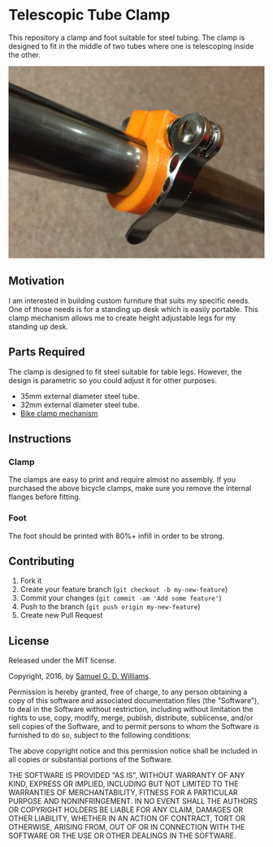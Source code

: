 # Telescopic Tube Clamp

This repository a clamp and foot suitable for steel tubing. The clamp is designed to fit in the middle of two tubes where one is telescoping inside the other.

![Clamp on tube](photos/IMG_7522.JPG)

## Motivation

I am interested in building custom furniture that suits my specific needs. One of those needs is for a standing up desk which is easily portable. This clamp mechanism allows me to create height adjustable legs for my standing up desk.

## Parts Required

The clamp is designed to fit steel suitable for table legs. However, the design is parametric so you could adjust it for other purposes.

- 35mm external diameter steel tube.
- 32mm external diameter steel tube.
- [Bike clamp mechanism](http://www.aliexpress.com/item/Outdoor-Bicycle-Aluminium-Alloy-Quick-Release-Bike-Seat-Post-Clamp-Seatpost-Skewer-Bolt-Mountain-Bike-Seat/32505480822.html)

## Instructions

### Clamp

The clamps are easy to print and require almost no assembly. If you purchased the above bicycle clamps, make sure you remove the internal flanges before fitting.

### Foot

The foot should be printed with 80%+ infill in order to be strong.

## Contributing

1. Fork it
2. Create your feature branch (`git checkout -b my-new-feature`)
3. Commit your changes (`git commit -am 'Add some feature'`)
4. Push to the branch (`git push origin my-new-feature`)
5. Create new Pull Request

## License

Released under the MIT license.

Copyright, 2016, by [Samuel G. D. Williams](http://www.codeotaku.com/samuel-williams).

Permission is hereby granted, free of charge, to any person obtaining a copy
of this software and associated documentation files (the "Software"), to deal
in the Software without restriction, including without limitation the rights
to use, copy, modify, merge, publish, distribute, sublicense, and/or sell
copies of the Software, and to permit persons to whom the Software is
furnished to do so, subject to the following conditions:

The above copyright notice and this permission notice shall be included in
all copies or substantial portions of the Software.

THE SOFTWARE IS PROVIDED "AS IS", WITHOUT WARRANTY OF ANY KIND, EXPRESS OR
IMPLIED, INCLUDING BUT NOT LIMITED TO THE WARRANTIES OF MERCHANTABILITY,
FITNESS FOR A PARTICULAR PURPOSE AND NONINFRINGEMENT. IN NO EVENT SHALL THE
AUTHORS OR COPYRIGHT HOLDERS BE LIABLE FOR ANY CLAIM, DAMAGES OR OTHER
LIABILITY, WHETHER IN AN ACTION OF CONTRACT, TORT OR OTHERWISE, ARISING FROM,
OUT OF OR IN CONNECTION WITH THE SOFTWARE OR THE USE OR OTHER DEALINGS IN
THE SOFTWARE.